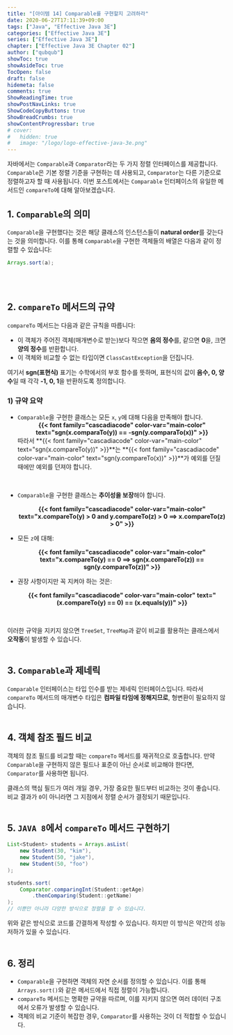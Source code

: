 ```yaml
---
title: "[아이템 14] Comparable를 구현할지 고려하라"
date: 2020-06-27T17:11:39+09:00
tags: ["Java", "Effective Java 3E"]
categories: ["Effective Java 3E"]
series: ["Effective Java 3E"]
chapter: ["Effective Java 3E Chapter 02"]
author: ["qubqub"]
showToc: true
showAsideToc: true
TocOpen: false
draft: false
hidemeta: false
comments: true
ShowReadingTime: true
showPostNavLinks: true
ShowCodeCopyButtons: true
ShowBreadCrumbs: true
showContentProgressbar: true
# cover:
#   hidden: true
#   image: "/logo/logo-effective-java-3e.png"
---
```

자바에서는 `Comparable`과 `Comparator`라는 두 가지 정렬 인터페이스를 제공합니다. `Comparable`은 기본 정렬 기준을 구현하는 데 사용되고, `Comparator`는 다른 기준으로 정렬하고자 할 때 사용됩니다. 이번 포스트에서는 `Comparable` 인터페이스의 유일한 메서드인 `compareTo`에 대해 알아보겠습니다.

## 1. `Comparable`의 의미
`Comparable`을 구현했다는 것은 해당 클래스의 인스턴스들이 **natural order**를 갖는다는 것을 의미합니다. 이를 통해 `Comparable`을 구현한 객체들의 배열은 다음과 같이 정렬할 수 있습니다:
``` java
Arrays.sort(a);
```
<br>
<br>

## 2. `compareTo` 메서드의 규약
`compareTo` 메서드는 다음과 같은 규칙을 따릅니다:
- 이 객체가 주어진 객체(매개변수로 받는)보다 작으면 **음의 정수**를, 같으면 **0**을, 크면 **양의 정수**를 반환합니다.
- 이 객체와 비교할 수 없는 타입이면 `ClassCastException`을 던집니다.

여기서 **sgn(표현식)** 표기는 수학에서의 부호 함수를 뜻하며, 표현식의 값이 **음수, 0, 양수**일 때 각각 **-1, 0, 1**을 반환하도록 정의합니다.
<br>

### 1) 규약 요약
- `Comparable`을 구현한 클래스는 모든 `x`, `y`에 대해 다음을 만족해야 합니다.
**<center>{{< font family="cascadiacode" color-var="main-color" text="sgn(x.comparaTo(y)) == -sgn(y.comparaTo(x))" >}}</center>** 따라서 **{{< font family="cascadiacode" color-var="main-color" text="sgn(x.compareTo(y))" >}}**는 **{{< font family="cascadiacode" color-var="main-color" text="sgn(y.compareTo(x))" >}}**가 예외를 던질 때에만 예외를 던져야 합니다.
<br>

- `Comparable`을 구현한 클래스는 **추이성을 보장**해야 합니다.
**<center>{{< font family="cascadiacode" color-var="main-color" text="x.compareTo(y) > 0 and y.compareTo(z) > 0 ⟹ x.compareTo(z) > 0" >}}</center>**

- 모든 `z`에 대해:
**<center>{{< font family="cascadiacode" color-var="main-color" text="x.compareTo(y) == 0 ⟹ sgn(x.compareTo(z)) == sgn(y.compareTo(z))" >}}</center>**

- 권장 사항이지만 꼭 지켜야 하는 것은:
**<center>{{< font family="cascadiacode" color-var="main-color" text="(x.compareTo(y) == 0) == (x.equals(y))" >}}</center>**
<br>

이러한 규약을 지키지 않으면 `TreeSet`, `TreeMap`과 같이 비교를 활용하는 클래스에서 **오작동**이 발생할 수 있습니다.
<br>
<br>

## 3. `Comparable`과 제네릭
`Comparable` 인터페이스는 타입 인수를 받는 제네릭 인터페이스입니다. 따라서 `compareTo` 메서드의 매개변수 타입은 **컴파일 타임에 정해지므로**, 형변환이 필요하지 않습니다.
<br>
<br>

## 4. 객체 참조 필드 비교
객체의 참조 필드를 비교할 때는 `compareTo` 메서드를 재귀적으로 호출합니다. 만약 `Comparable`을 구현하지 않은 필드나 표준이 아닌 순서로 비교해야 한다면, `Comparator`를 사용하면 됩니다.

클래스의 핵심 필드가 여러 개일 경우, 가장 중요한 필드부터 비교하는 것이 좋습니다. 비교 결과가 `0`이 아니라면 그 지점에서 정렬 순서가 결정되기 때문입니다.
<br>
<br>

## 5. `JAVA 8`에서 `compareTo` 메서드 구현하기
``` java
List<Student> students = Arrays.asList(
    new Student(30, "kim"),
    new Student(50, "jake"),
    new Student(50, "foo")
);

students.sort(
    Comparator.comparingInt(Student::getAge)
        .thenComparing(Student::getName)
);
// 이뿐만 아니라 다양한 방식으로 정렬을 할 수 있습니다.
```

위와 같은 방식으로 코드를 간결하게 작성할 수 있습니다. 하지만 이 방식은 약간의 성능 저하가 있을 수 있습니다.
<br>
<br>

## 6. 정리
- `Comparable`을 구현하면 객체의 자연 순서를 정의할 수 있습니다. 이를 통해 `Arrays.sort()`와 같은 메서드에서 직접 정렬이 가능합니다.
- `compareTo` 메서드는 명확한 규약을 따르며, 이를 지키지 않으면 여러 데이터 구조에서 오류가 발생할 수 있습니다.
- 객체의 비교 기준이 복잡한 경우, `Comparator`를 사용하는 것이 더 적합할 수 있습니다.
<br>